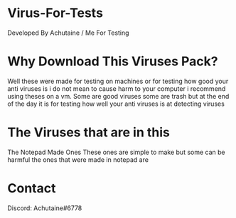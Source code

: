 # Virus-For-Tests
Developed By Achutaine / Me For Testing 

#
####
######

# Why Download This Viruses Pack?
Well these were made for testing on machines or for testing how good your anti viruses is i do not mean to cause harm to your computer i recommend using theses on a vm.
Some are good viruses some are trash but at the end of the day it is for testing how well your anti viruses is at detecting viruses

#

# The Viruses that are in this

The Notepad Made Ones
These ones are simple to make but some can be harmful
the ones that were made in notepad are

#

# Contact
Discord: Achutaine#6778

